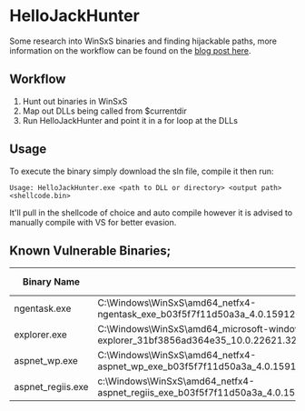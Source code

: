 # HelloJackHunter

Some research into WinSxS binaries and finding hijackable paths, more information on the workflow can be found on the [blog post here](https://blog.zsec.uk/hellojackhunter-exploring-winsxs/).

## Workflow
1. Hunt out binaries in WinSxS
2. Map out DLLs being called from $currentdir
3. Run HelloJackHunter and point it in a for loop at the DLLs

## Usage
To execute the binary simply download the sln file, compile it then run:

`Usage: HelloJackHunter.exe <path to DLL or directory> <output path> <shellcode.bin>`

It'll pull in the shellcode of choice and auto compile however it is advised to manually compile with VS for better evasion.

## Known Vulnerable Binaries;
| Binary Name | Path | DLL Name / Path |
| -----------|------|------------------|
|ngentask.exe|C:\Windows\WinSxS\amd64_netfx4-ngentask_exe_b03f5f7f11d50a3a_4.0.15912.0_none_d5e7146d665097c0\ngentask.exe|mscorsvc.dll|
|explorer.exe|C:\Windows\WinSxS\amd64_microsoft-windows-explorer_31bf3856ad364e35_10.0.22621.3235_none_31b295f9f540d278\explorer.exe|cscapi.dll|
|aspnet_wp.exe|C:\Windows\WinSxS\amd64_netfx4-aspnet_wp_exe_b03f5f7f11d50a3a_4.0.15912.0_none_107a08446d17dcf2\aspnet_wp.exe|webengine.dll, webengine4.dll|
|aspnet_regiis.exe| c:\Windows\WinSxS\amd64_netfx4-aspnet_regiis_exe_b03f5f7f11d50a3a_4.0.15912.0_none_833013222f03235e\aspnet_regiis.exe|webengine4.dll|












